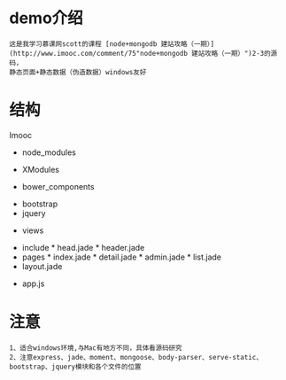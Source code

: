 # demo介绍
    这是我学习慕课网scott的课程 [node+mongodb 建站攻略（一期）] (http://www.imooc.com/comment/75"node+mongodb 建站攻略（一期）")2-3的源码，
    静态页面+静态数据（伪造数据）windows友好
# 结构
Imooc

  + node_modules
   - XModules
  + bower_components
   - bootstrap
   - jquery
  + views
   - include
    * head.jade
    * header.jade
   - pages
    * index.jade
    * detail.jade
    * admin.jade
    * list.jade
   - layout.jade
  + app.js
        
# 注意
    1、适合windows环境,与Mac有地方不同，具体看源码研究
    2、注意express、jade、moment、mongoose、body-parser、serve-static、bootstrap、jquery模块和各个文件的位置
